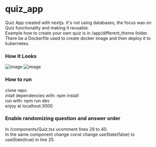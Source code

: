 # quiz_app
Quiz App created with nextjs. It's not using databases, the focus was on Quiz functionality and making it reusable.  
Example how to create your own quiz is in /app/different_theme folder.  
There be a Dockerfile used to create docker image and then deploy it to kubernetes.


### How It Looks
![image](https://github.com/simonasbuj/quiz_app/assets/22977894/6dd60be0-f463-48c7-ba53-49eb29313cc7)
![image](https://github.com/simonasbuj/quiz_app/assets/22977894/85811f08-6f42-4a35-b811-26aa875d9cd8)

### How to run
clone repo  
intall dependencies with: npm install  
run with: npm run dev  
enjoy at localhost:3000  

### Enable randomizing question and answer order
In /components/Quiz.tsx ucomment lines 29 to 40.  
In the same component change const change useState(false) to useState(true) in line 25.
